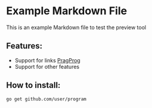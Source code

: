 # Example Markdown File

This is an example Markdown file to test the preview tool

## Features:
* Support for links [PragProg](https://pragprog.com)
* Support for other features

## How to install:
``
go get github.com/user/program
``
